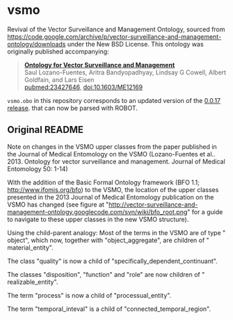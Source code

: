 # vsmo

Revival of the Vector Surveillance and Management Ontology, sourced
from https://code.google.com/archive/p/vector-surveillance-and-management-ontology/downloads
under the New BSD License. This ontology was originally published accompanying:

> [**Ontology for Vector Surveillance and Management**](https://pubmed.ncbi.nlm.nih.gov/23427646)
> <br />Saul Lozano-Fuentes, Aritra Bandyopadhyay, Lindsay G Cowell, Albert Goldfain, and Lars Eisen
> <br />[pubmed:23427646](https://pubmed.ncbi.nlm.nih.gov/23427646), [doi:10.1603/ME12169](https://doi.org/10.1603/ME12169)

`vsmo.obo` in this repository corresponds to an updated version of the
[0.0.17 release](https://storage.googleapis.com/google-code-archive-downloads/v2/code.google.com/vector-surveillance-and-management-ontology/vsmo.0.17.obo).
that can now be parsed with ROBOT.

## Original README

Note on changes in the VSMO upper classes from the paper published in the
Journal of Medical Entomology on the VSMO (Lozano-Fuentes et al.. 2013. Ontology
for vector surveillance and management. Journal of Medical Entomology 50: 1-14)

With the addition of the Basic Formal Ontology framework (BFO
1.1; http://www.ifomis.org/bfo) to the VSMO, the location of the upper classes
presented in the 2013 Journal of Medical Entomology publication on the VSMO has
changed (see figure
at "http://vector-surveillance-and-management-ontology.googlecode.com/svn/wiki/bfo_root.png"
for a guide to navigate to these upper classes in the new VSMO structure).

Using the child-parent analogy: Most of the terms in the VSMO are of type "
object", which now, together with "object_aggregate", are children of "
material_entity".

The class "quality" is now a child of "specifically_dependent_continuant".

The classes "disposition", "function" and "role" are now children of "
realizable_entity".

The term "process" is now a child of "processual_entity".

The term "temporal_inteval" is a child of "connected_temporal_region". 
